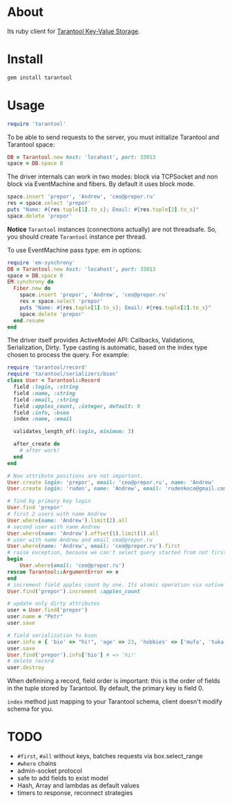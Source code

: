 # About

Its ruby client for [Tarantool Key-Value Storage](http://github.com/mailru/tarantool).

# Install

```bash
gem install tarantool
```

# Usage

```ruby
require 'tarantool'
```

To be able to send requests to the server, you must
initialize Tarantool and Tarantool space:

```ruby
DB = Tarantool.new host: 'locahost', port: 33013
space = DB.space 0
```

The driver internals can work in two modes: block via TCPSocket and non block via EventMachine and fibers. By default it uses block mode. 


```ruby
space.insert 'prepor', 'Andrew', 'ceo@prepor.ru'
res = space.select 'prepor'
puts "Name: #{res.tuple[1].to_s}; Email: #{res.tuple[2].to_s}"
space.delete 'prepor'
```

**Notice** `Tarantool` instances (connections actually) are not threadsafe. So, you should create `Tarantool` instance per thread.

To use EventMachine pass type: em in options:

```ruby
require 'em-synchrony'
DB = Tarantool.new host: 'locahost', port: 33013
space = DB.space 0
EM.synchrony do
  Fiber.new do
    space.insert 'prepor', 'Andrew', 'ceo@prepor.ru'
    res = space.select 'prepor'
    puts "Name: #{res.tuple[1].to_s}; Email: #{res.tuple[2].to_s}"
    space.delete 'prepor'
  end.resume
end
```

The driver itself provides ActiveModel API: Callbacks, Validations, Serialization, Dirty. 
Type casting is automatic, based on the index type chosen to process the query.
For example:

```ruby
require 'tarantool/record'
require 'tarantool/serializers/bson'
class User < Tarantool::Record
  field :login, :string
  field :name, :string
  field :email, :string      
  field :apples_count, :integer, default: 0
  field :info, :bson
  index :name, :email

  validates_length_of(:login, minimum: 3)

  after_create do
    # after work!
  end
end

# Now attribute positions are not important.
User.create login: 'prepor', email: 'ceo@prepor.ru', name: 'Andrew'
User.create login: 'ruden', name: 'Andrew', email: 'rudenkoco@gmail.com'

# find by primary key login
User.find 'prepor' 
# first 2 users with name Andrew
User.where(name: 'Andrew').limit(2).all 
# second user with name Andrew
User.where(name: 'Andrew').offset(1).limit(1).all 
# user with name Andrew and email ceo@prepor.ru
User.where(name: 'Andrew', email: 'ceo@prepor.ru').first
# raise exception, becouse we can't select query started from not first part of index
begin
    User.where(email: 'ceo@prepor.ru') 
rescue Tarantool::ArgumentError => e
end
# increment field apples_count by one. Its atomic operation via native Tarantool interface
User.find('prepor').increment :apples_count

# update only dirty attributes
user = User.find('prepor')
user.name = "Petr"
user.save

# field serialization to bson
user.info = { 'bio' => "hi!", 'age' => 23, 'hobbies' => ['mufa', 'tuka'] }
user.save
User.find('prepor').info['bio'] # => 'hi!'
# delete record
user.destroy
```

When definining a record, field order is important: this is the order of fields
in the tuple stored by Tarantool. By default, the primary key is field 0. 

`index` method just mapping to your Tarantool schema, client doesn't modify schema for you.

# TODO

* `#first`, `#all` without keys, batches requests via box.select_range
* `#where` chains
* admin-socket protocol
* safe to add fields to exist model
* Hash, Array and lambdas as default values
* timers to response, reconnect strategies